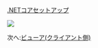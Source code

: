 [.NETコアセットアップ](/ja_jp/viewer/netcore.md ':include :type=markdown')

![](_media/netcore/project_all_files.png)

次へ:[ビューア(クライアント側)](/ja_jp/viewer/2legged/ui)
